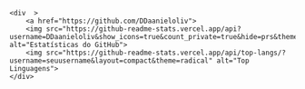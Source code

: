 





    <div  >
        <a href="https://github.com/DDaanieloliv">
        <img src="https://github-readme-stats.vercel.app/api?username=DDaanieloliv&show_icons=true&count_private=true&hide=prs&theme=radical" alt="Estatísticas do GitHub">
        <img src="https://github-readme-stats.vercel.app/api/top-langs/?username=seuusername&layout=compact&theme=radical" alt="Top Linguagens">
    </div>


